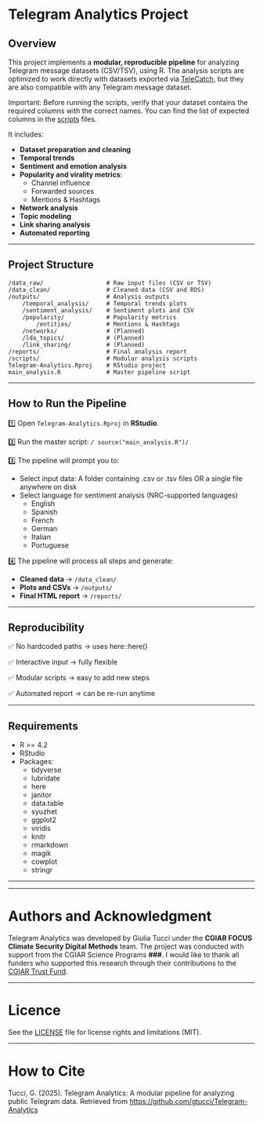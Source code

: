 # Telegram Analytics Project

## Overview

This project implements a **modular, reproducible pipeline** for analyzing Telegram message datasets (CSV/TSV), using R. The analysis scripts are optimized to work directly with datasets exported via [TeleCatch](https://github.com/labaffa/telecatch), but they are also compatible with any Telegram message dataset.

Important: Before running the scripts, verify that your dataset contains the required columns with the correct names. You can find the list of expected columns in the [scripts](https://github.com/gtucci/Telegram-Analytics/tree/main/scripts) files.

It includes:

-   **Dataset preparation and cleaning**
-   **Temporal trends**
-   **Sentiment and emotion analysis**
-   **Popularity and virality metrics**:
    -   Channel influence
    -   Forwarded sources
    -   Mentions & Hashtags
-   **Network analysis** 
-   **Topic modeling** 
-   **Link sharing analysis** 
-   **Automated reporting** 

------------------------------------------------------------------------

## Project Structure

``` text
/data_raw/                  # Raw input files (CSV or TSV)
/data_clean/                # Cleaned data (CSV and RDS)
/outputs/                   # Analysis outputs
    /temporal_analysis/     # Temporal trends plots
    /sentiment_analysis/    # Sentiment plots and CSV
    /popularity/            # Popularity metrics
        /entities/          # Mentions & Hashtags
    /networks/              # (Planned)
    /lda_topics/            # (Planned)
    /link_sharing/          # (Planned)
/reports/                   # Final analysis report
/scripts/                   # Modular analysis scripts
Telegram-Analytics.Rproj    # RStudio project
main_analysis.R             # Master pipeline script
```

------------------------------------------------------------------------

## How to Run the Pipeline

1️⃣ Open `Telegram-Analytics.Rproj` in **RStudio**.

2️⃣ Run the master script: `/ source("main_analysis.R")/`

3️⃣ The pipeline will prompt you to:

-   Select input data: A folder containing .csv or .tsv files OR a single file anywhere on disk
-   Select language for sentiment analysis (NRC-supported languages)
    -   English
    -   Spanish
    -   French
    -   German
    -   Italian
    -   Portuguese

4️⃣ The pipeline will process all steps and generate:

-   **Cleaned data** → `/data_clean/`
-   **Plots and CSVs** → `/outputs/`
-   **Final HTML report** → `/reports/`

------------------------------------------------------------------------

## Reproducibility

✅ No hardcoded paths → uses here::here()

✅ Interactive input → fully flexible

✅ Modular scripts → easy to add new steps

✅ Automated report → can be re-run anytime

------------------------------------------------------------------------

## Requirements

-   R \>= 4.2
-   RStudio
-   Packages:
    -   tidyverse
    -   lubridate
    -   here
    -   janitor
    -   data.table
    -   syuzhet
    -   ggplot2
    -   viridis
    -   knitr
    -   rmarkdown
    -   magik
    -   cowplot
    -   stringr

------------------------------------------------------------------------


------------------------------------------------------------------------

# Authors and Acknowledgment

Telegram Analytics was developed by Giulia Tucci under the **CGIAR FOCUS** **Climate Security Digital Methods** team. The project was conducted with support from the CGIAR Science Programs **\###**. I would like to thank all funders who supported this research through their contributions to the [CGIAR Trust Fund](https://www.cgiar.org/funders/).

------------------------------------------------------------------------

# Licence

See the [LICENSE](https://github.com/gtucci/Telegram-Analytics/blob/main/LICENSE) file for license rights and limitations (MIT).


------------------------------------------------------------------------

# How to Cite

Tucci, G. (2025). Telegram Analytics: A modular pipeline for analyzing public Telegram data. Retrieved from https://github.com/gtucci/Telegram-Analytics
